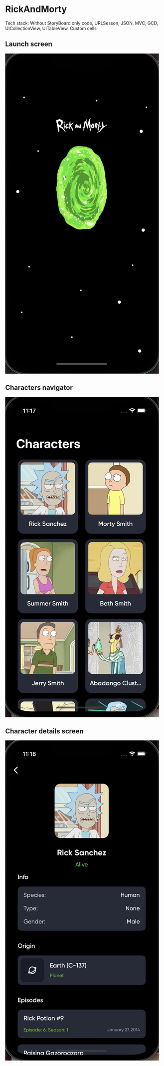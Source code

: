# RickAndMorty
Tech stack: Without StoryBoard only code, URLSesson, JSON, MVC, GCD, UICollectionView, UITableView, Custom cells

## Launch screen
![Иллюстрация к проекту](https://github.com/Quasaryy/RickAndMorty/blob/main/1.png)

## Characters navigator
![Иллюстрация к проекту](https://github.com/Quasaryy/RickAndMorty/blob/main/2.png)

## Character details screen
![Иллюстрация к проекту](https://github.com/Quasaryy/RickAndMorty/blob/main/3.png)
